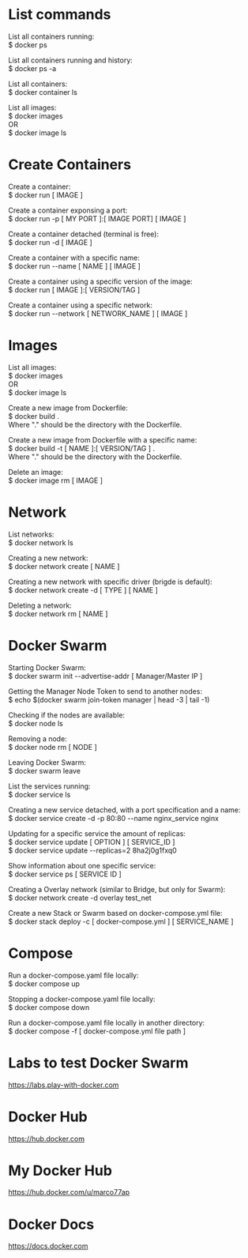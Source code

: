 # List commands

List all containers running:<br>
$ docker ps

List all containers running and history:<br>
$ docker ps -a

List all containers:<br>
$ docker container ls

List all images:<br>
$ docker images<br>
OR<br>
$ docker image ls



# Create Containers

Create a container:<br>
$ docker run [ IMAGE ]<br>

Create a container exponsing a port:<br>
$ docker run -p [ MY PORT ]:[ IMAGE PORT] [ IMAGE ]<br>

Create a container detached (terminal is free):<br>
$ docker run -d [ IMAGE ]<br>

Create a container with a specific name:<br>
$ docker run --name [ NAME ] [ IMAGE ]<br>

Create a container using a specific version of the image:<br>
$ docker run [ IMAGE ]:[ VERSION/TAG ]<br>

Create a container using a specific network:<br>
$ docker run --network [ NETWORK_NAME ] [ IMAGE ]<br>
  
  

# Images
  
List all images:<br>
$ docker images<br>
OR<br>
$ docker image ls<br>

Create a new image from Dockerfile:<br>
$ docker build .<br>
Where "." should be the directory with the Dockerfile.<br>

Create a new image from Dockerfile with a specific name:<br>
$ docker build -t [ NAME ]:[ VERSION/TAG ] .<br>
Where "." should be the directory with the Dockerfile.<br>

Delete an image:<br>
$ docker image rm [ IMAGE ]<br>
  
  
# Network

List networks:<br>
$ docker network ls<br>

Creating a new network:<br>
$ docker network create [ NAME ]<br>

Creating a new network with specific driver (brigde is default):<br>
$ docker network create -d [ TYPE ]  [ NAME ]<br>

Deleting a network:<br>
$ docker network rm [ NAME ]<br>
  
  

# Docker Swarm

Starting Docker Swarm:<br>
$ docker swarm init --advertise-addr [ Manager/Master IP ]<br>

Getting the Manager Node Token to send to another nodes:<br>
$ echo $(docker swarm join-token manager | head -3 | tail -1)<br>

Checking if the nodes are available:<br>
$ docker node ls<br>

Removing a node:<br>
$ docker node rm [ NODE ]<br>

Leaving Docker Swarm:<br>
$ docker swarm leave<br>

List the services running:<br>
$ docker service ls<br>

Creating a new service detached, with a port specification and a name:<br>
$ docker service create -d -p 80:80 --name nginx_service nginx<br>

Updating for a specific service the amount of replicas:<br>
$ docker service update [ OPTION ] [ SERVICE_ID ]<br>
$ docker service update --replicas=2 8ha2j0g1fxq0<br>

Show information about one specific service:<br>
$ docker service ps [ SERVICE ID ]<br>

Creating a Overlay network (similar to Bridge, but only for Swarm):<br>
$ docker network create -d overlay test_net<br>

Create a new Stack or Swarm based on docker-compose.yml file:<br>
$ docker stack deploy -c [ docker-compose.yml ] [ SERVICE_NAME ]<br>

  

# Compose

Run a docker-compose.yaml file locally:<br>
$ docker compose up<br>

Stopping a docker-compose.yaml file locally:<br>
$ docker compose down<br>

Run a docker-compose.yaml file locally in another directory:<br>
$ docker compose -f [ docker-compose.yml file path ] <br>

  

# Labs to test Docker Swarm
  
https://labs.play-with-docker.com



# Docker Hub
  
https://hub.docker.com
  
  
  
# My Docker Hub
  
https://hub.docker.com/u/marco77ap

  

# Docker Docs

https://docs.docker.com

